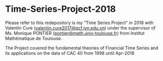 # Time-Series-Project-2018
Please refer to this redepository is my "Time Series Project" in 2018 with Valentin Cure (valentin.cure2017@qcf.jvn.edu.vn) under the supervisor of Ms. Monique PONTIER (pontier@math.univ-toulouse.fr) from Institut Mathématique de Toulouse. 

The Project covered the fundamental theories of Financial Time Series and its applications on the data of CAC 40 from 1998 until Apr-2018
